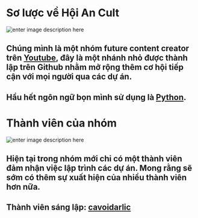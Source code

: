 # Sơ lược về Hội An Cult
![enter image description here](https://i.ibb.co/9YYS6y0/Gioi-Thieu.png)
## Chúng mình là một nhóm future content creator trên **[Youtube](youtube.com/@HoiAnCult)**, đây là một nhánh nhỏ được thành lập trên Github nhằm mở rộng thêm cơ hội tiếp cận với mọi người qua các dự án.
## Hầu hết ngôn ngữ bọn mình sử dụng là **[Python](https://www.python.org/)**.
# Thành viên của nhóm
![enter image description here](https://i.ibb.co/nPvLwDV/doi-ngu.png)
## Hiện tại trong nhóm mới chỉ có một thành viên đảm nhận việc lập trình các dự án. Mong rằng sẽ sớm có thêm sự xuất hiện của nhiều thành viên hơn nữa.
## **Thành viên sáng lập:** [cavoidarlic](github.com/cavoidarlic)

